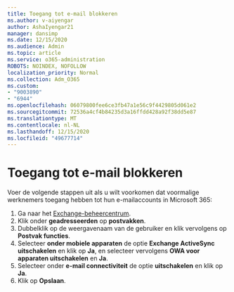 ```yaml
---
title: Toegang tot e-mail blokkeren
ms.author: v-aiyengar
author: AshaIyengar21
manager: dansimp
ms.date: 12/15/2020
ms.audience: Admin
ms.topic: article
ms.service: o365-administration
ROBOTS: NOINDEX, NOFOLLOW
localization_priority: Normal
ms.collection: Adm_O365
ms.custom:
- "9003890"
- "6944"
ms.openlocfilehash: 06079800fee6ce3fb47a1e56c9f4429805d061e2
ms.sourcegitcommit: 72536a4cf4b84235d3a16ffdd428a92f38dd5e87
ms.translationtype: MT
ms.contentlocale: nl-NL
ms.lasthandoff: 12/15/2020
ms.locfileid: "49677714"
---
```

# <a name="block-access-to-email"></a>Toegang tot e-mail blokkeren

Voer de volgende stappen uit als u wilt voorkomen dat voormalige werknemers toegang hebben tot hun e-mailaccounts in Microsoft 365:

1. Ga naar het [Exchange-beheercentrum](https://go.microsoft.com/fwlink/?linkid=2138629).
1. Klik onder **geadresseerden** op **postvakken**.
1. Dubbelklik op de weergavenaam van de gebruiker en klik vervolgens op **Postvak functies**.
1. Selecteer **onder mobiele apparaten** de optie **Exchange ActiveSync uitschakelen** en klik op **Ja**, en selecteer vervolgens **OWA voor apparaten uitschakelen** en **Ja**.
1. Selecteer onder **e-mail connectiviteit** de optie **uitschakelen** en klik op **Ja**.
1. Klik op **Opslaan**.
